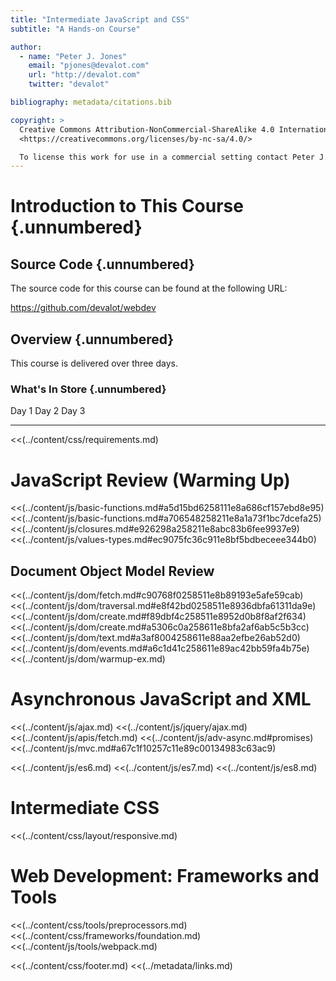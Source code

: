 ```yaml
---
title: "Intermediate JavaScript and CSS"
subtitle: "A Hands-on Course"

author:
  - name: "Peter J. Jones"
    email: "pjones@devalot.com"
    url: "http://devalot.com"
    twitter: "devalot"

bibliography: metadata/citations.bib

copyright: >
  Creative Commons Attribution-NonCommercial-ShareAlike 4.0 International Public License:
  <https://creativecommons.org/licenses/by-nc-sa/4.0/>

  To license this work for use in a commercial setting contact Peter J. Jones.
---
```


# Introduction to This Course {.unnumbered}

## Source Code {.unnumbered}

The source code for this course can be found at the following URL:

<https://github.com/devalot/webdev>

## Overview {.unnumbered}

This course is delivered over three days.

### What's In Store {.unnumbered}

  Day 1                      Day 2              Day 3
  -------------------------  -----------------  ------------------

<!-- ====================================================================== -->
<!-- And now, the content... -->
<!-- ====================================================================== -->

  <<(../content/css/requirements.md)

# JavaScript Review (Warming Up)

<<(../content/js/basic-functions.md#a5d15bd6258111e8a686cf157ebd8e95)
<<(../content/js/basic-functions.md#a706548258211e8a1a73f1bc7dcefa25)
<<(../content/js/closures.md#e926298a258211e8abc83b6fee9937e9)
<<(../content/js/values-types.md#ec9075fc36c911e8bf5bdbeceee344b0)

## Document Object Model Review

<<(../content/js/dom/fetch.md#c90768f0258511e8b89193e5afe59cab)
<<(../content/js/dom/traversal.md#e8f42bd0258511e8936dbfa61311da9e)
<<(../content/js/dom/create.md#f89dbf4c258511e8952d0b8f8af2f634)
<<(../content/js/dom/create.md#a5306c0a258611e8bfa2af6ab5c5b3cc)
<<(../content/js/dom/text.md#a3af8004258611e88aa2efbe26ab52d0)
<<(../content/js/dom/events.md#a6c1d41c258611e89ac42bb59fa4b75e)
<<(../content/js/dom/warmup-ex.md)

# Asynchronous JavaScript and XML

  <<(../content/js/ajax.md)
  <<(../content/js/jquery/ajax.md)
  <<(../content/js/apis/fetch.md)
  <<(../content/js/adv-async.md#promises)
  <<(../content/js/mvc.md#a67c1f10257c11e89c00134983c63ac9)

<!-- * Observables -->

  <<(../content/js/es6.md)
  <<(../content/js/es7.md)
  <<(../content/js/es8.md)

# Intermediate CSS

  <!-- Icons and Web Fonts -->
  <<(../content/css/layout/responsive.md)
  <!-- Grids -->

# Web Development: Frameworks and Tools

  <<(../content/css/tools/preprocessors.md)
  <<(../content/css/frameworks/foundation.md)
  <<(../content/js/tools/webpack.md)

<!-- === Footer === -->
<<(../content/css/footer.md)
<<(../metadata/links.md)
